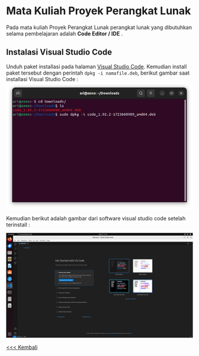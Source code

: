 # Mata Kuliah Proyek Perangkat Lunak
Pada mata kuliah Proyek Perangkat Lunak perangkat lunak yang dibutuhkan selama pembelajaran adalah **Code Editor / IDE** .



 ## Instalasi Visual Studio Code
 Unduh paket installasi pada halaman [Visual Studio Code](www.code.visualstudio.com). Kemudian install paket tersebut dengan perintah `dpkg -i namafile.deb`, berikut gambar saat installasi  Visual Studio Code :  
 ![idle python](img/img_1.png)
 
 Kemudian berikut adalah gambar dari software visual studio code setelah terinstall :

![vscode](img/img_2.png)




[<<< Kembali](../../README.md)
